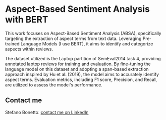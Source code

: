 # Aspect-Based Sentiment Analysis with BERT

This work focuses on Aspect-Based Sentiment Analysis (ABSA), specifically targeting the extraction of aspect terms from text data. Leveraging Pre-trained Language Models (I use BERT), it aims to identify and categorize aspects within reviews. 

The dataset utilized is the Laptop partition of SemEval2014 task 4, providing annotated laptop reviews for training and evaluation. By fine-tuning the language model on this dataset and adopting a span-based extraction approach inspired by Hu et al. (2019), the model aims to accurately identify aspect terms. Evaluation metrics, including F1 score, Precision, and Recall, are utilized to assess the model's performance.


## Contact me

Stefano Bonetto: [contact me on LinkedIn](https://www.linkedin.com/in/stefano-bonetto)<br>
